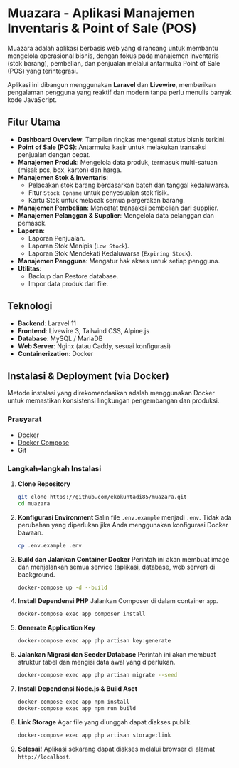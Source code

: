 # Muazara - Aplikasi Manajemen Inventaris & Point of Sale (POS)

Muazara adalah aplikasi berbasis web yang dirancang untuk membantu mengelola operasional bisnis, dengan fokus pada manajemen inventaris (stok barang), pembelian, dan penjualan melalui antarmuka Point of Sale (POS) yang terintegrasi.

Aplikasi ini dibangun menggunakan **Laravel** dan **Livewire**, memberikan pengalaman pengguna yang reaktif dan modern tanpa perlu menulis banyak kode JavaScript.

## Fitur Utama

-   **Dashboard Overview**: Tampilan ringkas mengenai status bisnis terkini.
-   **Point of Sale (POS)**: Antarmuka kasir untuk melakukan transaksi penjualan dengan cepat.
-   **Manajemen Produk**: Mengelola data produk, termasuk multi-satuan (misal: pcs, box, karton) dan harga.
-   **Manajemen Stok & Inventaris**:
    -   Pelacakan stok barang berdasarkan batch dan tanggal kedaluwarsa.
    -   Fitur `Stock Opname` untuk penyesuaian stok fisik.
    -   Kartu Stok untuk melacak semua pergerakan barang.
-   **Manajemen Pembelian**: Mencatat transaksi pembelian dari supplier.
-   **Manajemen Pelanggan & Supplier**: Mengelola data pelanggan dan pemasok.
-   **Laporan**:
    -   Laporan Penjualan.
    -   Laporan Stok Menipis (`Low Stock`).
    -   Laporan Stok Mendekati Kedaluwarsa (`Expiring Stock`).
-   **Manajemen Pengguna**: Mengatur hak akses untuk setiap pengguna.
-   **Utilitas**:
    -   Backup dan Restore database.
    -   Impor data produk dari file.

## Teknologi

-   **Backend**: Laravel 11
-   **Frontend**: Livewire 3, Tailwind CSS, Alpine.js
-   **Database**: MySQL / MariaDB
-   **Web Server**: Nginx (atau Caddy, sesuai konfigurasi)
-   **Containerization**: Docker

## Instalasi & Deployment (via Docker)

Metode instalasi yang direkomendasikan adalah menggunakan Docker untuk memastikan konsistensi lingkungan pengembangan dan produksi.

### Prasyarat

-   [Docker](https://docs.docker.com/get-docker/)
-   [Docker Compose](https://docs.docker.com/compose/install/)
-   Git

### Langkah-langkah Instalasi

1.  **Clone Repository**

    ```bash
    git clone https://github.com/ekokuntadi85/muazara.git
    cd muazara
    ```

2.  **Konfigurasi Environment**
    Salin file `.env.example` menjadi `.env`. Tidak ada perubahan yang diperlukan jika Anda menggunakan konfigurasi Docker bawaan.

    ```bash
    cp .env.example .env
    ```

3.  **Build dan Jalankan Container Docker**
    Perintah ini akan membuat image dan menjalankan semua service (aplikasi, database, web server) di background.

    ```bash
    docker-compose up -d --build
    ```

4.  **Install Dependensi PHP**
    Jalankan Composer di dalam container `app`.

    ```bash
    docker-compose exec app composer install
    ```

5.  **Generate Application Key**

    ```bash
    docker-compose exec app php artisan key:generate
    ```

6.  **Jalankan Migrasi dan Seeder Database**
    Perintah ini akan membuat struktur tabel dan mengisi data awal yang diperlukan.

    ```bash
    docker-compose exec app php artisan migrate --seed
    ```

7.  **Install Dependensi Node.js & Build Aset**

    ```bash
    docker-compose exec app npm install
    docker-compose exec app npm run build
    ```

8.  **Link Storage**
    Agar file yang diunggah dapat diakses publik.

    ```bash
    docker-compose exec app php artisan storage:link
    ```

9.  **Selesai!**
    Aplikasi sekarang dapat diakses melalui browser di alamat `http://localhost`.

